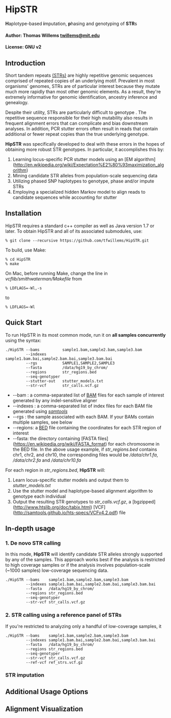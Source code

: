 # HipSTR
**H**aplotype-based **i**mputation, **p**hasing and genotyping of **STR**s

#### Author: Thomas Willems <twillems@mit.edu>
#### License: GNU v2

## Introduction
Short tandem repeats [(STRs)](http://en.wikipedia.org/wiki/Microsatellite) are highly repetitive genomic sequences comprised of repeated copies of an underlying motif. Prevalent in most organisms' genomes, STRs are of particular interest because they mutate much more rapidly than most other genomic elements. As a result, they're extremely informative for genomic identification, ancestry inference and genealogy.

Despite their utility, STRs are particularly difficult to genotype . The repetitive sequence responsible for their high mutability also results in frequent alignment errors that can complicate and bias downstream analyses. In addition, PCR stutter errors often result in reads that contain additional or fewer repeat copies than the true underlying genotype. 

**HipSTR** was specifically developed to deal with these errors in the hopes of obtaining more robust STR genotypes. In particular, it accomplishes this by:

1. Learning locus-specific PCR stutter models using an [EM algorithm] (http://en.wikipedia.org/wiki/Expectation%E2%80%93maximization_algorithm)
2. Mining candidate STR alleles from population-scale sequencing data
2. Utilizing phased SNP haplotypes to genotype, phase and/or impute STRs
3. Employing a specialized hidden Markov model to align reads to candidate sequences while accounting for stutter



## Installation
HipSTR requires a standard c++ compiler as well as Java version 1.7 or later.
To obtain HipSTR and all of its associated  submodules, use:

    % git clone --recursive https://github.com/tfwillems/HipSTR.git

To build, use Make:

    % cd HipSTR
    % make

On Mac, before running Make, change the line in *vcflib/smithwaterman/Makefile* from

    % LDFLAGS=-Wl,-s
to

    % LDFLAGS=-Wl

## Quick Start
To run HipSTR in its most common mode, run it on **all samples concurrently** using the syntax:
```
./HipSTR --bams          sample1.bam,sample2.bam,sample3.bam 
         --indexes       sample1.bam.bai,sample2.bam.bai,sample3.bam.bai
         --rgs           SAMPLE1,SAMPLE2,SAMPLE3
         --fasta         /data/hg19_by_chrom/
         --regions       str_regions.bed
         --seq-genotyper
         --stutter-out   stutter_models.txt
         --str-vcf       str_calls.vcf.gz
```
* --bam :  a comma-separated list of  [BAM](https://samtools.github.io/hts-specs/SAMv1.pdf) files for each sample of interest generated by any indel-sensitive aligner
* --indexes : a comma-separated list of index files for each BAM file generated using [*samtools*](http://www.htslib.org/)
* --rgs : the sample associated with each BAM. If your BAMs contain multiple samples, see below
* --regions: a [BED](https://genome.ucsc.edu/FAQ/FAQformat.html#format1) file containing the coordinates for each STR region of interest
* --fasta: the directory containing [FASTA files] (https://en.wikipedia.org/wiki/FASTA_format) for each chromosome in the BED file. In the above usage example, if *str_regions.bed* contains chr1, chr2, and chr10, the corresponding files would be */data/chr1.fa*, */data/chr2.fa* and */data/chr10.fa*

For each region in *str_regions.bed*, **HipSTR** will:

1. Learn locus-specific stutter models and output them to *stutter_models.txt*
2. Use the stutter model and haplotype-based alignment algorithm to genotype each individual
3. Output the resulting STR genotypes to *str_calls.vcf.gz*, a [bgzipped] (http://www.htslib.org/doc/tabix.html) [VCF] (http://samtools.github.io/hts-specs/VCFv4.2.pdf) file


## In-depth usage 
### 1. De novo STR calling
In this mode, **HipSTR** will identify candidate STR alleles strongly supported by any of the samples. This approach works best if the analysis is restricted to high coverage samples or if the analysis involves population-scale (~1000 samples) low-coverage sequencing data.

```
./HipSTR --bams    sample1.bam,sample2.bam,sample3.bam 
         --indexes sample1.bam.bai,sample2.bam.bai,sample3.bam.bai
         --fasta   /data/hg19_by_chrom/
         --regions str_regions.bed
         --seq-genotyper
         --str-vcf str_calls.vcf.gz
```

### 2. STR calling using a reference panel of STRs
If you're restricted to analyzing only a handful of low-coverage samples, it 
```
./HipSTR --bams    sample1.bam,sample2.bam,sample3.bam 
         --indexes sample1.bam.bai,sample2.bam.bai,sample3.bam.bai
         --fasta   /data/hg19_by_chrom/
         --regions str_regions.bed
         --seq-genotyper
         --str-vcf str_calls.vcf.gz
         --ref-vcf ref_strs.vcf.gz
```


### STR imputation


## Additional Usage Options

## Alignment Visualization
